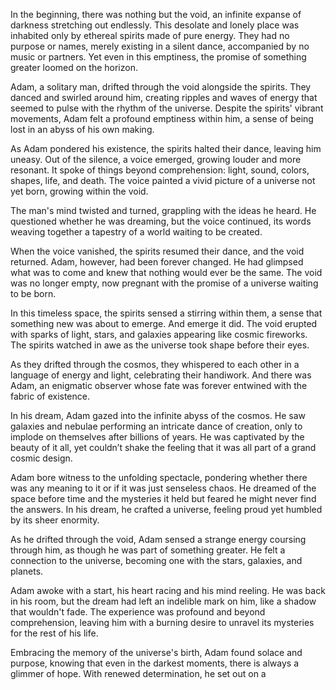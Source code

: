 In the beginning, there was nothing but the void, an infinite expanse of darkness stretching out endlessly. This desolate and lonely place was inhabited only by ethereal spirits made of pure energy. They had no purpose or names, merely existing in a silent dance, accompanied by no music or partners. Yet even in this emptiness, the promise of something greater loomed on the horizon.

Adam, a solitary man, drifted through the void alongside the spirits. They danced and swirled around him, creating ripples and waves of energy that seemed to pulse with the rhythm of the universe. Despite the spirits' vibrant movements, Adam felt a profound emptiness within him, a sense of being lost in an abyss of his own making.

As Adam pondered his existence, the spirits halted their dance, leaving him uneasy. Out of the silence, a voice emerged, growing louder and more resonant. It spoke of things beyond comprehension: light, sound, colors, shapes, life, and death. The voice painted a vivid picture of a universe not yet born, growing within the void.

The man's mind twisted and turned, grappling with the ideas he heard. He questioned whether he was dreaming, but the voice continued, its words weaving together a tapestry of a world waiting to be created.

When the voice vanished, the spirits resumed their dance, and the void returned. Adam, however, had been forever changed. He had glimpsed what was to come and knew that nothing would ever be the same. The void was no longer empty, now pregnant with the promise of a universe waiting to be born.

In this timeless space, the spirits sensed a stirring within them, a sense that something new was about to emerge. And emerge it did. The void erupted with sparks of light, stars, and galaxies appearing like cosmic fireworks. The spirits watched in awe as the universe took shape before their eyes.

As they drifted through the cosmos, they whispered to each other in a language of energy and light, celebrating their handiwork. And there was Adam, an enigmatic observer whose fate was forever entwined with the fabric of existence.

In his dream, Adam gazed into the infinite abyss of the cosmos. He saw galaxies and nebulae performing an intricate dance of creation, only to implode on themselves after billions of years. He was captivated by the beauty of it all, yet couldn’t shake the feeling that it was all part of a grand cosmic design.

Adam bore witness to the unfolding spectacle, pondering whether there was any meaning to it or if it was just senseless chaos. He dreamed of the space before time and the mysteries it held but feared he might never find the answers. In his dream, he crafted a universe, feeling proud yet humbled by its sheer enormity.

As he drifted through the void, Adam sensed a strange energy coursing through him, as though he was part of something greater. He felt a connection to the universe, becoming one with the stars, galaxies, and planets.

Adam awoke with a start, his heart racing and his mind reeling. He was back in his room, but the dream had left an indelible mark on him, like a shadow that wouldn't fade. The experience was profound and beyond comprehension, leaving him with a burning desire to unravel its mysteries for the rest of his life.

Embracing the memory of the universe's birth, Adam found solace and purpose, knowing that even in the darkest moments, there is always a glimmer of hope. With renewed determination, he set out on a
